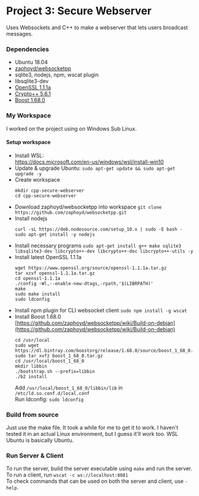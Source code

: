 # Project 3: Secure Webserver
Uses Websockets and C++ to make a webserver that lets users broadcast messages.

### Dependencies
* Ubuntu 18.04
* [zaphoyd/websocketpp](https://github.com/zaphoyd/websocketpp)
* sqlite3, nodejs, npm, wscat plugin
* libsqlite3-dev
* [OpenSSL 1.1.1a](https://www.openssl.org/source/)
* [Crypto++ 5.6.1](https://www.cryptopp.com/index.html)
* [Boost 1.68.0](https://dl.bintray.com/boostorg/release/1.68.0/source/)

### My Workspace
I worked on the project using on Windows Sub Linux.

#### Setup workspace
* Install WSL:  
https://docs.microsoft.com/en-us/windows/wsl/install-win10
* Update & upgrade Ubuntu:
  `sudo apt-get update && sudo apt-get upgrade -y`
* Create workspace
  ```
  mkdir cpp-secure-webserver  
  cd cpp-secure-webserver
  ```
* Download zaphoyd/websocketpp into workspace
  `git clone https://github.com/zaphoyd/websocketpp.git`
* Install nodejs
  ```
  curl -sL https://deb.nodesource.com/setup_10.x | sudo -E bash -
  sudo apt-get install -y nodejs
  ```
* Install necessary programs
  `sudo apt-get install g++ make sqlite3 libsqlite3-dev libcrypto++-dev libcrypto++-doc libcrypto++-utils -y`
* Install latest OpenSSL 1.1.1a
  ```
  wget https://www.openssl.org/source/openssl-1.1.1a.tar.gz
  tar xzvf openssl-1.1.1a.tar.gz
  cd openssl-1.1.1a
  ./config -Wl,--enable-new-dtags,-rpath,'$(LIBRPATH)'
  make
  sudo make install
  sudo ldconfig
  ```
* Install npm plugin for CLI websocket client
  `sudo npm install -g wscat`
* Install Boost 1.68.0  
[https://github.com/zaphoyd/websocketpp/wiki/Build-on-debian](https://github.com/zaphoyd/websocketpp/wiki/Build-on-debian)  
  ```
  cd /usr/local
  sudo wget https://dl.bintray.com/boostorg/release/1.68.0/source/boost_1_68_0.tar.gz
  sudo tar xvfz boost_1_68_0.tar.gz
  cd /usr/local/boost_1_68_0
  mkdir libbin
  ./bootstrap.sh --prefix=libbin
  ./b2 install
  ```  
  Add `/usr/local/boost_1_68_0/libbin/lib` in `/etc/ld.so.conf.d/local.conf`  
  Run ldconfig: `sudo ldconfig`

### Build from source
Just use the make file. It took a while for me to get it to work. I haven't tested it in an actual Linux environment, but I guess it'll work too. WSL Ubuntu is basically Ubuntu.

### Run Server & Client
To run the server, build the server executable using `make` and run the server.  
To run a client, run `wscat -c ws://localhost:8081`  
To check commands that can be used on both the server and client, use `-help`.

